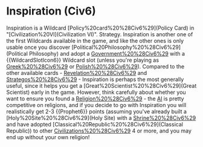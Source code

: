 # Inspiration (Civ6)

Inspiration is a Wildcard [Policy%20card%20%28Civ6%29](Policy Card) in "[Civilization%20VI](Civilization VI)".
Strategy.
Inspiration is another one of the first Wildcards available in the game, and like the other ones is only usable once you discover [Political%20Philosophy%20%28Civ6%29](Political Philosophy) and adopt a [Government%20%28Civ6%29](government) with a {{WildcardSlotIcon6}} Wildcard slot (unless you're playing as [Greek%20%28Civ6%29](Greece) or [Polish%20%28Civ6%29](Poland)). Compared to the other available cards - [Revelation%20%28Civ6%29](Revelation) and [Strategos%20%28Civ6%29](Strategos) - Inspiration is perhaps the most generally useful, since it helps you get a [Great%20Scientist%20%28Civ6%29](Great Scientist) early in the game. However, think carefully about whether you want to ensure you found a [Religion%20%28Civ6%29](religion) - the [AI](AI) is pretty competitive on religions, and if you decide to go with Inspiration you will realistically get 2-3 {{Prophet6}} points (assuming you've already built a [Holy%20Site%20%28Civ6%29](Holy Site) with a [Shrine%20%28Civ6%29](Shrine) and have adopted [Classical%20Republic%20%28Civ6%29](Classical Republic)) to other [Civilizations%20%28Civ6%29](civilizations') 4 or more, and you may end up without your own religion!